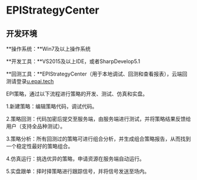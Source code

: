 # EPIStrategyCenter
## 开发环境

**操作系统：**Win7及以上操作系统

**开发工具：**VS2015及以上IDE，或者SharpDevelop5.1

**回测工具：**EPIStrategyCenter（用于本地调试、回测和查看报表），云端回测请登录[u.epai.tech](http://u.epai.tech)



EPI策略，通过以下流程进行策略的开发、测试、仿真和实盘。

1.新建策略：编辑策略代码，调试代码。

2.策略回测：代码加密后提交至服务端，由服务端进行测试，并将策略结果反馈给用户（支持全品种测试）。

3.策略分析：所有回测过的策略可进行组合分析，并生成组合策略报告，从而找到一个稳定性最好的策略组合。

4.仿真运行：挑选优异的策略，申请资源在服务端自动运行。

5.实盘跟单：择时择策略进行跟踪信号，并将信号发送至场内。

